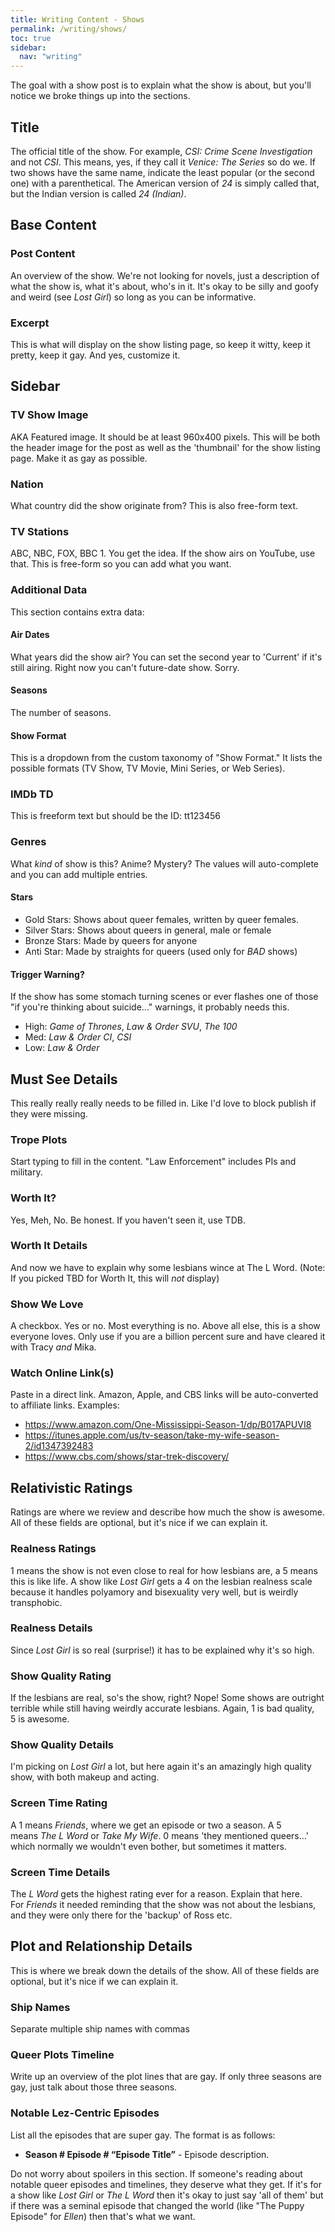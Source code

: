 ```yaml
---
title: Writing Content - Shows
permalink: /writing/shows/
toc: true
sidebar:
  nav: "writing"
---
```


The goal with a show post is to explain what the show is about, but you'll notice we broke things up into the sections.

## Title

The official title of the show. For example, _CSI: Crime Scene Investigation_ and not _CSI_. This means, yes, if they call it _Venice: The Series_ so do we. If two shows have the same name, indicate the least popular (or the second one) with a parenthetical. The American version of _24_ is simply called that, but the Indian version is called _24 (Indian)_.

## Base Content

### Post Content

An overview of the show. We're not looking for novels, just a description of what the show is, what it's about, who's in it. It's okay to be silly and goofy and weird (see _Lost Girl_) so long as you can be informative.

### Excerpt

This is what will display on the show listing page, so keep it witty, keep it pretty, keep it gay. And yes, customize it.

## Sidebar

### TV Show Image

AKA Featured image. It should be at least 960x400 pixels. This will be both the header image for the post as well as the 'thumbnail' for the show listing page. Make it as gay as possible.

### Nation

What country did the show originate from? This is also free-form text.

### TV Stations

ABC, NBC, FOX, BBC 1. You get the idea. If the show airs on YouTube, use that. This is free-form so you can add what you want.

### Additional Data

This section contains extra data:

#### Air Dates

What years did the show air? You can set the second year to 'Current' if it's still airing. Right now you can't future-date show. Sorry.

#### Seasons

The number of seasons.

#### Show Format

This is a dropdown from the custom taxonomy of "Show Format." It lists the possible formats (TV Show, TV Movie, Mini Series, or Web Series).

### IMDb TD

This is freeform text but should be the ID: tt123456

### Genres

What _kind_ of show is this? Anime? Mystery? The values will auto-complete and you can add multiple entries.

#### Stars

* Gold Stars: Shows about queer females, written by queer females.
* Silver Stars: Shows about queers in general, male or female
* Bronze Stars: Made by queers for anyone
* Anti Star: Made by straights for queers (used only for _BAD_ shows)

#### Trigger Warning?

If the show has some stomach turning scenes or ever flashes one of those "if you're thinking about suicide..." warnings, it probably needs this.

* High: _Game of Thrones_, _Law & Order SVU_, _The 100_
* Med: _Law & Order CI_, _CSI_
* Low: _Law & Order_

## Must See Details

This really really really needs to be filled in. Like I'd love to block publish if they were missing.

### Trope Plots

Start typing to fill in the content. "Law Enforcement" includes PIs and military.

### Worth It?

Yes, Meh, No. Be honest. If you haven't seen it, use TDB.

### Worth It Details

And now we have to explain why some lesbians wince at The L Word. (Note: If you picked TBD for Worth It, this will _not_ display)

### Show We Love

A checkbox. Yes or no. Most everything is no. Above all else, this is a show everyone loves. Only use if you are a billion percent sure and have cleared it with Tracy _and_ Mika.

### Watch Online Link(s)

Paste in a direct link. Amazon, Apple, and CBS links will be auto-converted to affiliate links. Examples:

* https://www.amazon.com/One-Mississippi-Season-1/dp/B017APUVI8
* https://itunes.apple.com/us/tv-season/take-my-wife-season-2/id1347392483
* https://www.cbs.com/shows/star-trek-discovery/

## Relativistic Ratings

Ratings are where we review and describe how much the show is awesome. All of these fields are optional, but it's nice if we can explain it.

### Realness Ratings

1 means the show is not even close to real for how lesbians are, a 5 means this is like life. A show like _Lost Girl_ gets a 4 on the lesbian realness scale because it handles polyamory and bisexuality very well, but is weirdly transphobic.

### Realness Details

Since _Lost Girl_ is so real (surprise!) it has to be explained why it's so high.

### Show Quality Rating

If the lesbians are real, so's the show, right? Nope! Some shows are outright terrible while still having weirdly accurate lesbians. Again, 1 is bad quality, 5 is awesome.

### Show Quality Details

I'm picking on _Lost Girl_ a lot, but here again it's an amazingly high quality show, with both makeup and acting.

### Screen Time Rating

A 1 means _Friends_, where we get an episode or two a season. A 5 means _The L Word_ or _Take My Wife_. 0 means 'they mentioned queers...' which normally we wouldn't even bother, but sometimes it matters.

### Screen Time Details

The _L Word_ gets the highest rating ever for a reason. Explain that here. For _Friends_ it needed reminding that the show was not about the lesbians, and they were only there for the 'backup' of Ross etc.

## Plot and Relationship Details

This is where we break down the details of the show. All of these fields are optional, but it's nice if we can explain it.

### Ship Names

Separate multiple ship names with commas

### Queer Plots Timeline

Write up an overview of the plot lines that are gay. If only three seasons are gay, just talk about those three seasons.

### Notable Lez-Centric Episodes

List all the episodes that are super gay. The format is as follows:

* __Season # Episode # “Episode Title”__ - Episode description.

Do not worry about spoilers in this section. If someone's reading about notable queer episodes and timelines, they deserve what they get. If it's for a show like _Lost Girl_ or _The L Word_ then it's okay to just say 'all of them' but if there was a seminal episode that changed the world (like "The Puppy Episode" for _Ellen_) then that's what we want.
